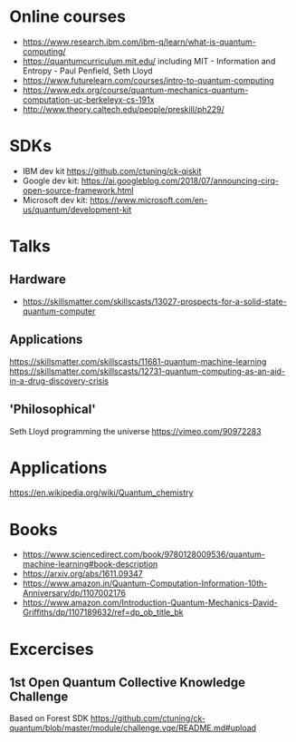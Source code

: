 # Online courses

* https://www.research.ibm.com/ibm-q/learn/what-is-quantum-computing/
* https://quantumcurriculum.mit.edu/
including MIT - Information and Entropy - Paul Penfield, Seth Lloyd
* https://www.futurelearn.com/courses/intro-to-quantum-computing
* https://www.edx.org/course/quantum-mechanics-quantum-computation-uc-berkeleyx-cs-191x
* http://www.theory.caltech.edu/people/preskill/ph229/

# SDKs
* IBM dev kit https://github.com/ctuning/ck-qiskit
* Google dev kit: https://ai.googleblog.com/2018/07/announcing-cirq-open-source-framework.html
* Microsoft dev kit: https://www.microsoft.com/en-us/quantum/development-kit
# Talks

## Hardware
* https://skillsmatter.com/skillscasts/13027-prospects-for-a-solid-state-quantum-computer

## Applications
https://skillsmatter.com/skillscasts/11681-quantum-machine-learning
https://skillsmatter.com/skillscasts/12731-quantum-computing-as-an-aid-in-a-drug-discovery-crisis

## 'Philosophical'

Seth Lloyd programming the universe
https://vimeo.com/90972283

 
# Applications
https://en.wikipedia.org/wiki/Quantum_chemistry

# Books
* https://www.sciencedirect.com/book/9780128009536/quantum-machine-learning#book-description
* https://arxiv.org/abs/1611.09347
* https://www.amazon.in/Quantum-Computation-Information-10th-Anniversary/dp/1107002176
* https://www.amazon.com/Introduction-Quantum-Mechanics-David-Griffiths/dp/1107189632/ref=dp_ob_title_bk

# Excercises
## 1st Open Quantum Collective Knowledge Challenge
Based on Forest SDK
https://github.com/ctuning/ck-quantum/blob/master/module/challenge.vqe/README.md#upload
